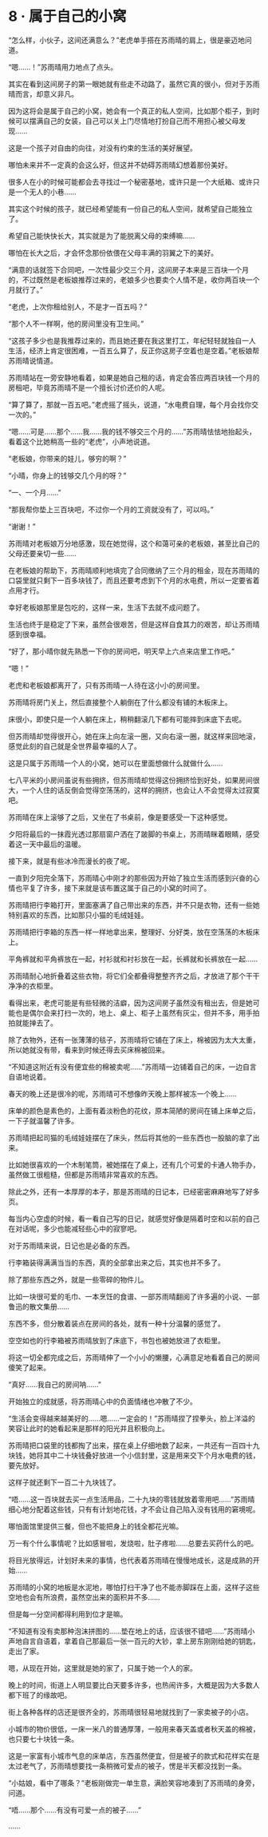 # 8 · 属于自己的小窝

“怎么样，小伙子，这间还满意么？”老虎单手搭在苏雨晴的肩上，很是豪迈地问道。

“嗯……！”苏雨晴用力地点了点头。

其实在看到这间房子的第一眼她就有些走不动路了，虽然它真的很小，但对于苏雨晴而言，却意义非凡。

因为这将会是属于自己的小窝，她会有一个真正的私人空间，比如那个柜子，到时候可以摆满自己的女装，自己可以关上门尽情地打扮自己而不用担心被父母发现……

这是一个孩子对自由的向往，对没有约束的生活的美好展望。

哪怕未来并不一定真的会这么好，但这并不妨碍苏雨晴幻想着那份美好。

很多人在小的时候可能都会去寻找过一个秘密基地，或许只是一个大纸箱、或许只是一个无人的小巷……

其实这个时候的孩子，就已经希望能有一份自己的私人空间，就希望自己能独立了。

希望自己能快快长大，其实就是为了能脱离父母的束缚嘛……

哪怕在长大之后，才会怀念那份依偎在父母丰满的羽翼之下的美好。

“满意的话就签下合同吧，一次性最少交三个月，这间房子本来是三百块一个月的，不过既然是老板娘推荐过来的，老娘多少也要卖个人情不是，收你两百块一个月就行了。”

“老虎，上次你租给别人，不是才一百五吗？”

“那个人不一样啊，他的房间里没有卫生间。”

“这孩子多少也是我推荐过来的，而且她还要在我这里打工，年纪轻轻就独自一人生活，经济上肯定很困难，一百五么算了，反正你这房子空着也是空着。”老板娘帮苏雨晴说情道。

苏雨晴站在一旁安静地看着，如果是她自己租的话，肯定会答应两百块钱一个月的房租吧，毕竟苏雨晴不是一个擅长讨价还价的人呢。

“算了算了，那就一百五吧。”老虎摇了摇头，说道，“水电费自理，每个月会找你交一次的。”

“嗯……可是……那个……我……我的钱不够交三个月的……”苏雨晴怯怯地抬起头，看着这个比她稍高一些的“老虎”，小声地说道。

“老板娘，你带来的娃儿，够穷的啊？”

“小晴，你身上的钱够交几个月的呀？”

“一、一个月……”

“那我帮你垫上三百块吧，不过你一个月的工资就没有了，可以吗。”

“谢谢！”

苏雨晴对老板娘万分地感激，现在她觉得，这个和蔼可亲的老板娘，甚至比自己的父母还要亲切一些……

在老板娘的帮助下，苏雨晴顺利地填完了合同缴纳了三个月的租金，现在苏雨晴的口袋里就只剩下一百多块钱了，而且还要考虑到下个月的水电费，所以一定要省着点用才行。

幸好老板娘那里是包吃的，这样一来，生活下去就不成问题了。

生活也终于是稳定了下来，虽然会很艰苦，但是这样自食其力的艰苦，却让苏雨晴感到很幸福。

“好了，那小晴你就先熟悉一下你的房间吧，明天早上六点来店里工作吧。”

“嗯！”

老虎和老板娘都离开了，只有苏雨晴一人待在这小小的房间里。

苏雨晴将房门关上，然后直接整个人躺倒在了什么都没有铺的木板床上。

床很小，即使只是一个人躺在床上，稍稍翻滚几下都有可能摔到床底下去呢。

但苏雨晴却觉得很开心，她在床上向左滚一圈，又向右滚一圈，就这样来回地滚，感觉此刻的自己就是全世界最幸福的人了。

这是只属于苏雨晴一个人的小窝，她可以在里面想做什么就做什么……

七八平米的小房间虽说有些拥挤，但苏雨晴却觉得这份拥挤恰到好处，如果房间很大，一个人住的话反倒会觉得空荡荡的，这样的拥挤，也会让人不会觉得太过寂寞吧。

苏雨晴在床上滚够了之后，又坐在了书桌前，像是要感受一下这种感觉。

夕阳将最后的一抹霞光透过那扇窗户洒在了跛脚的书桌上，苏雨晴眯着眼睛，感受着这一天中最后的温暖。

接下来，就是有些冰冷而漫长的夜了呢。

一直到夕阳完全落下，苏雨晴心中刚才的那些因为开始了独立生活而感到兴奋的心情也平复了许多，接下来就是该布置这属于自己的小窝的时间了。

苏雨晴把行李箱打开，里面塞满了自己带出来的东西，并不只是衣物，还有一些她特别喜欢的东西，比如那只小猫的毛绒娃娃。

苏雨晴把行李箱的东西一样一样地拿出来，整理好、分好类，放在空荡荡的木板床上。

平角裤就和平角裤放在一起，衬衫就和衬衫放在一起，长裤就和长裤放在一起……

苏雨晴耐心地折叠着这些衣物，将它们全都叠得整整齐齐之后，才放进了那个干干净净的衣柜里。

看得出来，老虎可能是有些轻微的洁癖，因为这间房子虽然没有租出去，但是她可能也是偶尔会来打扫一次的，地上、桌上、柜子上虽然有灰尘，但并不多，用手拍拍就能掸去了。

除了衣物外，还有一张薄薄的毯子，苏雨晴将它铺在了床上，棉被因为太大太重，所以她就没有带，看来到时候还得去买床棉被回来。

“不知道这附近有没有便宜些的棉被卖呢……”苏雨晴一边铺着自己的床，一边自言自语地说着。

春天的晚上还是很冷的呢，苏雨晴可不想像昨天晚上那样被冻一个晚上……

床单的颜色是素色的，上面有着淡粉色的花纹，原本简陋的房间在铺上床单之后，一下子就温馨了许多。

苏雨晴把起司猫的毛绒娃娃摆在了床头，然后将其他的一些东西也一股脑的拿了出来。

比如她很喜欢的一个木制笔筒，被她摆在了桌上，还有几个可爱的卡通人物手办，虽然做工很粗糙，但都是苏雨晴非常喜欢的东西。

除此之外，还有一本厚厚的本子，那是苏雨晴的日记本，已经密密麻麻地写了好多页。

每当内心空虚的时候，看一看自己写的日记，就感觉好像是隔着时空和以前的自己在对话呢，多少也能减轻些心中的寂寥吧。

对于苏雨晴来说，日记也是必备的东西。

行李箱装得满满当当的东西，真的全部拿出来之后，其实也并不多了。

除了那些东西之外，就是一些零碎的物件儿。

比如一块很可爱的毛巾、一本烹饪的食谱、一部苏雨晴翻阅了许多遍的小说、一部鲁迅的散文集册……

东西不多，但分散着装点在房间的各处，就有一种十分温馨的感觉了。

空空如也的行李箱被苏雨晴放到了床底下，书包也被她放进了衣柜里。

将这一切全都完成之后，苏雨晴伸了一个小小的懒腰，心满意足地看着自己的房间傻笑了起来。

“真好……我自己的房间呐……”

开始独立的成就感，将苏雨晴心中的负面情绪也冲散了不少。

“生活会变得越来越美好的……嗯……一定会的！”苏雨晴捏了捏拳头，脸上洋溢的笑容让此时的她看起来是那样的阳光并且积极向上。

苏雨晴把口袋里的钱都掏了出来，摆在桌上仔细地数了起来，一共还有一百四十九块钱，她将其中二十块钱叠好放进一个小信封里，这是用来交下个月水电费的钱，要先放好。

这样子就还剩下一百二十九块钱了。

“唔……这一百块就去买一点生活用品，二十九块的零钱就放着零用吧……”苏雨晴细心地分配着这些钱，只有有计划地花钱，才不会让自己陷入没有钱用的窘境呢。

哪怕面馆里提供三餐，但也不能把身上的钱全都花光嘛。

万一有个什么事情呢？比如感冒啦，发烧啦，肚子疼啦……总要去买药什么的吧。

将目光放得远，计划好未来的事情，也代表着苏雨晴在慢慢地成长，这是成熟的开始……

苏雨晴的小窝的地板是水泥地，哪怕打扫干净了也不能赤脚踩在上面，这样子这些空地也会有所浪费，虽然空出来的面积并不多……

但是每一分空间都得利用到位才是嘛。

“不知道有没有卖那种泡沫拼图的……垫在地上的话，应该很不错吧……”苏雨晴小声地自言自语着，拿着自己那最后一张一百元的大钞，拿上房东刚刚给她的钥匙，走出了家。

嗯，从现在开始，这里就是她的家了，只属于她一个人的家。

晚上的时间，街道上人明显要比白天要多许多，也热闹许多，大概是因为大多数人都下班了的缘故吧。

街上各种各样的店还是很齐全的，苏雨晴很轻易地就找到了一家卖被子的小店。

小城市的物价很低，一床一米八的普通厚薄，一般用来春天盖或者秋天盖的棉被，也只要七十块钱一条。

这是一家富有小城市气息的床单店，东西虽然便宜，但是被子的款式和花样实在是太过老气了，苏雨晴想要找一条稍微可爱点的被子，愣是半天都没找到一条。

“小姑娘，看中了哪条？”老板刚做完一单生意，满脸笑容地凑到了苏雨晴的身旁，问道。

“唔……那个……有没有可爱一点的被子……”

……
